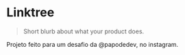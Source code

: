# Linktree
> Short blurb about what your product does.

Projeto feito para um desafio da @papodedev, no instagram.
